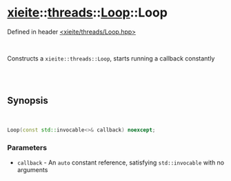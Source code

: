 # [xieite](../../../README.md)::[threads](../../threads.md)::[Loop](../Loop.md)::Loop
Defined in header [<xieite/threads/Loop.hpp>](../../../include/xieite/threads/Loop.hpp)

<br/>

Constructs a `xieite::threads::Loop`, starts running a callback constantly

<br/><br/>

## Synopsis

<br/>

```cpp
Loop(const std::invocable<>& callback) noexcept;
```
### Parameters
- `callback` - An `auto` constant reference, satisfying `std::invocable` with no arguments

